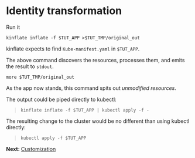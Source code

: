 # Identity transformation

Run it

<!-- @noCustomization @test -->
```
kinflate inflate -f $TUT_APP >$TUT_TMP/original_out
```

kinflate expects to find `Kube-manifest.yaml` in `$TUT_APP`.

The above command discovers the resources, processes them,
and emits the result to `stdout`.

<!-- @showOutput -->
```
more $TUT_TMP/original_out
```

As the app now stands, this command spits out
_unmodified resources_.

The output could be piped directly to kubectl:

> ```
> kinflate inflate -f $TUT_APP | kubectl apply -f -
> ```

The resulting change to the cluster would be no
different than using kubectl directly:

> ```
> kubectl apply -f $TUT_APP
> ```

__Next:__ [Customization](customization.md)
